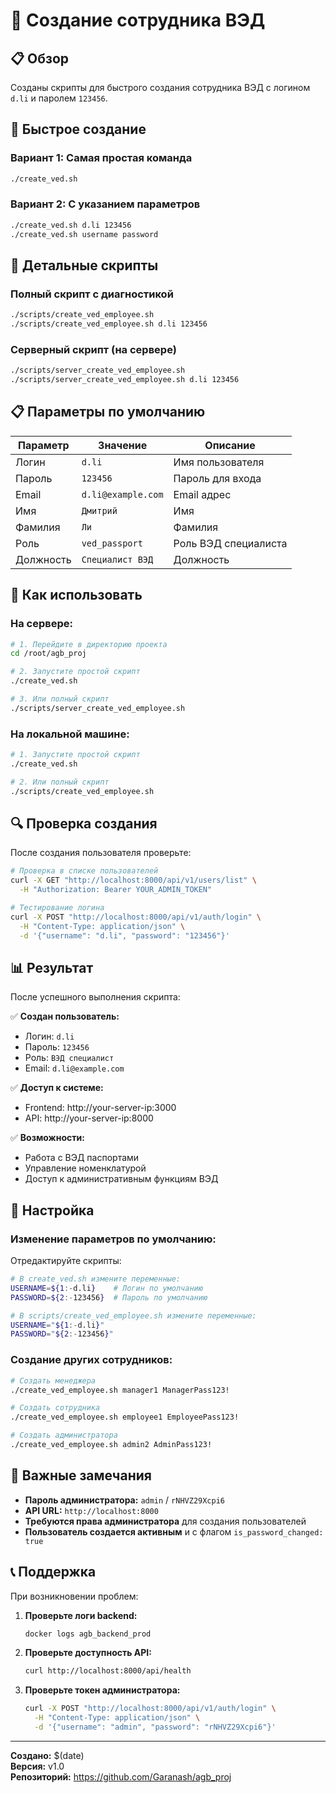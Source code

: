 # 👤 Создание сотрудника ВЭД

## 📋 Обзор

Созданы скрипты для быстрого создания сотрудника ВЭД с логином `d.li` и паролем `123456`.

## 🚀 Быстрое создание

### Вариант 1: Самая простая команда
```bash
./create_ved.sh
```

### Вариант 2: С указанием параметров
```bash
./create_ved.sh d.li 123456
./create_ved.sh username password
```

## 🔧 Детальные скрипты

### Полный скрипт с диагностикой
```bash
./scripts/create_ved_employee.sh
./scripts/create_ved_employee.sh d.li 123456
```

### Серверный скрипт (на сервере)
```bash
./scripts/server_create_ved_employee.sh
./scripts/server_create_ved_employee.sh d.li 123456
```

## 📋 Параметры по умолчанию

| Параметр | Значение | Описание |
|----------|----------|----------|
| Логин | `d.li` | Имя пользователя |
| Пароль | `123456` | Пароль для входа |
| Email | `d.li@example.com` | Email адрес |
| Имя | `Дмитрий` | Имя |
| Фамилия | `Ли` | Фамилия |
| Роль | `ved_passport` | Роль ВЭД специалиста |
| Должность | `Специалист ВЭД` | Должность |

## 🎯 Как использовать

### На сервере:
```bash
# 1. Перейдите в директорию проекта
cd /root/agb_proj

# 2. Запустите простой скрипт
./create_ved.sh

# 3. Или полный скрипт
./scripts/server_create_ved_employee.sh
```

### На локальной машине:
```bash
# 1. Запустите простой скрипт
./create_ved.sh

# 2. Или полный скрипт
./scripts/create_ved_employee.sh
```

## 🔍 Проверка создания

После создания пользователя проверьте:

```bash
# Проверка в списке пользователей
curl -X GET "http://localhost:8000/api/v1/users/list" \
  -H "Authorization: Bearer YOUR_ADMIN_TOKEN"

# Тестирование логина
curl -X POST "http://localhost:8000/api/v1/auth/login" \
  -H "Content-Type: application/json" \
  -d '{"username": "d.li", "password": "123456"}'
```

## 📊 Результат

После успешного выполнения скрипта:

✅ **Создан пользователь:**
- Логин: `d.li`
- Пароль: `123456`
- Роль: `ВЭД специалист`
- Email: `d.li@example.com`

✅ **Доступ к системе:**
- Frontend: http://your-server-ip:3000
- API: http://your-server-ip:8000

✅ **Возможности:**
- Работа с ВЭД паспортами
- Управление номенклатурой
- Доступ к административным функциям ВЭД

## 🔧 Настройка

### Изменение параметров по умолчанию:

Отредактируйте скрипты:
```bash
# В create_ved.sh измените переменные:
USERNAME=${1:-d.li}    # Логин по умолчанию
PASSWORD=${2:-123456}  # Пароль по умолчанию

# В scripts/create_ved_employee.sh измените переменные:
USERNAME="${1:-d.li}"
PASSWORD="${2:-123456}"
```

### Создание других сотрудников:

```bash
# Создать менеджера
./create_ved_employee.sh manager1 ManagerPass123!

# Создать сотрудника
./create_ved_employee.sh employee1 EmployeePass123!

# Создать администратора
./create_ved_employee.sh admin2 AdminPass123!
```

## 🚨 Важные замечания

- **Пароль администратора:** `admin` / `rNHVZ29Xcpi6`
- **API URL:** `http://localhost:8000`
- **Требуются права администратора** для создания пользователей
- **Пользователь создается активным** и с флагом `is_password_changed: true`

## 📞 Поддержка

При возникновении проблем:

1. **Проверьте логи backend:**
   ```bash
   docker logs agb_backend_prod
   ```

2. **Проверьте доступность API:**
   ```bash
   curl http://localhost:8000/api/health
   ```

3. **Проверьте токен администратора:**
   ```bash
   curl -X POST "http://localhost:8000/api/v1/auth/login" \
     -H "Content-Type: application/json" \
     -d '{"username": "admin", "password": "rNHVZ29Xcpi6"}'
   ```

---

**Создано:** $(date)  \
**Версия:** v1.0  \
**Репозиторий:** https://github.com/Garanash/agb_proj
